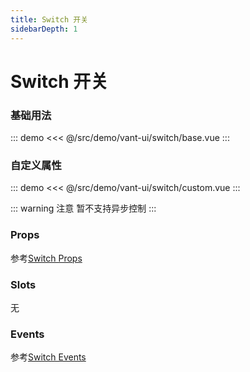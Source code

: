 ```yaml
---
title: Switch 开关
sidebarDepth: 1
---
```

# Switch 开关

### 基础用法
::: demo
<<< @/src/demo/vant-ui/switch/base.vue
:::

### 自定义属性
::: demo
<<< @/src/demo/vant-ui/switch/custom.vue
:::

::: warning 注意
暂不支持异步控制
:::

### Props

参考[Switch Props](https://youzan.github.io/vant/#/zh-CN/switch#props)

### Slots

无

### Events
参考[Switch Events](https://youzan.github.io/vant/#/zh-CN/switch#events)
